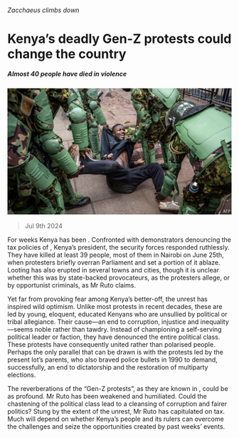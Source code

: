 ###### Zacchaeus climbs down

# Kenya’s deadly Gen-Z protests could change the country 

##### Almost 40 people have died in violence 

![image](images/20240713_MAP002.jpg) 

> Jul 9th 2024 

For weeks Kenya has been . Confronted with demonstrators denouncing the tax policies of , Kenya’s president, the security forces responded ruthlessly. They have killed at least 39 people, most of them in Nairobi on June 25th, when protesters briefly overran Parliament and set a portion of it ablaze. Looting has also erupted in several towns and cities, though it is unclear whether this was by state-backed provocateurs, as the protesters allege, or by opportunist criminals, as Mr Ruto claims.

Yet far from provoking fear among Kenya’s better-off, the unrest has inspired wild optimism. Unlike most protests in recent decades, these are led by young, eloquent, educated Kenyans who are unsullied by political or tribal allegiance. Their cause—an end to corruption, injustice and inequality—seems noble rather than tawdry. Instead of championing a self-serving political leader or faction, they have denounced the entire political class. These protests have consequently united rather than polarised people. Perhaps the only parallel that can be drawn is with the protests led by the present lot’s parents, who also braved police bullets in 1990 to demand, successfully, an end to dictatorship and the restoration of multiparty elections.

The reverberations of the “Gen-Z protests”, as they are known in , could be as profound. Mr Ruto has been weakened and humiliated. Could the chastening of the political class lead to a cleansing of corruption and fairer politics? Stung by the extent of the unrest, Mr Ruto has capitulated on tax. Much will depend on whether Kenya’s people and its rulers can overcome the challenges and seize the opportunities created by past weeks’ events.

